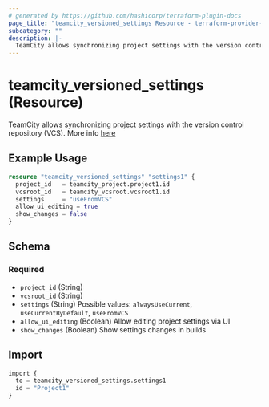 ```yaml
---
# generated by https://github.com/hashicorp/terraform-plugin-docs
page_title: "teamcity_versioned_settings Resource - terraform-provider-teamcity"
subcategory: ""
description: |-
  TeamCity allows synchronizing project settings with the version control repository (VCS). More info here https://www.jetbrains.com/help/teamcity/storing-project-settings-in-version-control.html
---
```


# teamcity_versioned_settings (Resource)

TeamCity allows synchronizing project settings with the version control repository (VCS). More info [here](https://www.jetbrains.com/help/teamcity/storing-project-settings-in-version-control.html)

## Example Usage

```terraform
resource "teamcity_versioned_settings" "settings1" {
  project_id   = teamcity_project.project1.id
  vcsroot_id   = teamcity_vcsroot.vcsroot1.id
  settings     = "useFromVCS"
  allow_ui_editing = true
  show_changes = false
}
```

## Schema

### Required

- `project_id` (String)
- `vcsroot_id` (String)
- `settings` (String) Possible values: `alwaysUseCurrent`, `useCurrentByDefault`, `useFromVCS`
- `allow_ui_editing` (Boolean) Allow editing project settings via UI
- `show_changes` (Boolean)  Show settings changes in builds

## Import

```terraform
import {
  to = teamcity_versioned_settings.settings1
  id = "Project1"
}
```
